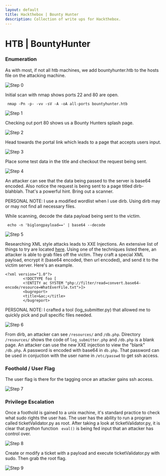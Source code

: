 ```yaml
---
layout: default
title: Hackthebox | Bounty Hunter
description: Collection of write ups for Hackthebox.
---
```

# HTB | BountyHunter

### Enumeration
As with most, if not all htb machines, we add bountyhunter.htb to the hosts file on the attacking machine.

![Step 0](screenshots/hosts-file.png "Setup hosts file")

Initial scan with nmap shows ports 22 and 80 are open.

` nmap -Pn -p- -vv -sV -A -oA all-ports bountyhunter.htb`

![Step 1](screenshots/nmap-scan.png "Nmap Scan")

Checking out port 80 shows us a Bounty Hunters splash page.

![Step 2](screenshots/main-site.png "Main Site")

Head towards the portal link which leads to a page that accepts users input.

![Step 3](screenshots/vulnerable-page.png "Ticket System")

Place some test data in the title and checkout the request being sent.

![Step 4](screenshots/request.png "Ticket System Request")

An attacker can see that the data being passed to the server is base64 encoded.
Also notice the request is being sent to a page titled dirb-blahblah.
That's a powerful hint.
Bring out a scanner.

PERSONAL NOTE: I use a modified wordlist when I use dirb.
Using dirb may or may not find all necessary files.

While scanning, decode the data payload being sent to the victim.

` echo -n 'biglongpayload==' | base64 --decode`

![Step 5](screenshots/decoded-payload.png "Decoded Payload")

Researching XML style attacks leads to XXE Injections.
An extensive list of things to try are located [here](
https://github.com/payloadbox/xxe-injection-payload-list 
"payloadbox").
Using one of the techniques listed there, an attacker is able to grab files off the victim.
They craft a special XML payload, encrypt it (base64 encoded, then url encoded), and send it to the victim server.
Here's an example.
```
<?xml version="1.0"?>
        <!DOCTYPE foo [
        <!ENTITY ac SYSTEM "php://filter/read=convert.base64-encode/resource=WhatEverFile.txt">]>
        <bugreport>
        <title>&ac;</title>
        </bugreport>
```
PERSONAL NOTE: I crafted a tool (log_submitter.py) that allowed me to quickly pick and pull specific files needed.

![Step 6](screenshots/dirb-scan.png "Dirb Scan")

From dirb, an attacker can see `/resources/` and `/db.php`.
Directory `/resources/` shows the code of `log_submitter.php` and `/db.php` is a blank page.
An attacker can use the new XXE injection to view the "blank" `/db.php`.
A password is encoded with base64 in `db.php`.
That password can be used in conjuction with the user name in `/etc/passwd` to get ssh access.

### Foothold / User Flag

The user flag is there for the tagging once an attacker gains ssh access.

![Step 7](screenshots/user-flag.png "User Flag")

### Privilege Escalation

Once a foothold is gained to a unix machine, it's standard practice to check what sudo rights the user has.
The user has the ability to run a program called ticketValidator.py as root.
After taking a look at ticketValidator.py, it is clear that python function ` eval()` 
is being fed input that an attacker has control over.

![Step 8](screenshots/sudo-list.png "List Sudo Access")

Create or modify a ticket with a payload and execute ticketValidator.py with sudo.
Then grab the root flag.

![Step 9](screenshots/root.png "Root")